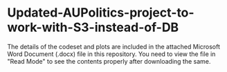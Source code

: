# Updated-AUPolitics-project-to-work-with-S3-instead-of-DB

The details of the codeset and plots are included in the attached Microsoft Word Document (.docx) file in this repository. 
You need to view the file in "Read Mode" to see the contents properly after downloading the same.
